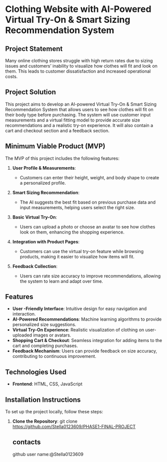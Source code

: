 
# Clothing Website with AI-Powered Virtual Try-On & Smart Sizing Recommendation System

## Project Statement
Many online clothing stores struggle with high return rates due to sizing issues and customers’ inability to visualize how clothes will fit and look on them. This leads to customer dissatisfaction and increased operational costs.

## Project Solution
This project aims to develop an AI-powered Virtual Try-On & Smart Sizing Recommendation System that allows users to see how clothes will fit on their body type before purchasing. The system will use customer input measurements and a virtual fitting model to provide accurate size recommendations and a realistic try-on experience. It will also contain a cart and checkout section and a feedback section.

## Minimum Viable Product (MVP)
The MVP of this project includes the following features:

1. **User  Profile & Measurements**: 
   - Customers can enter their height, weight, and body shape to create a personalized profile.

2. **Smart Sizing Recommendation**: 
   - The AI suggests the best fit based on previous purchase data and input measurements, helping users select the right size.

3. **Basic Virtual Try-On**: 
   - Users can upload a photo or choose an avatar to see how clothes look on them, enhancing the shopping experience.

4. **Integration with Product Pages**: 
   - Customers can use the virtual try-on feature while browsing products, making it easier to visualize how items will fit.

5. **Feedback Collection**: 
   - Users can rate size accuracy to improve recommendations, allowing the system to learn and adapt over time.

## Features
- **User -Friendly Interface**: Intuitive design for easy navigation and interaction.
- **AI-Powered Recommendations**: Machine learning algorithms to provide personalized size suggestions.
- **Virtual Try-On Experience**: Realistic visualization of clothing on user-uploaded images or avatars.
- **Shopping Cart & Checkout**: Seamless integration for adding items to the cart and completing purchases.
- **Feedback Mechanism**: Users can provide feedback on size accuracy, contributing to continuous improvement.

## Technologies Used
- **Frontend**: HTML, CSS, JavaScript 

## Installation Instructions
To set up the project locally, follow these steps:

1. **Clone the Repository**:
   git clone https://github.com/Stella0123609/PHASE1-FINAL-PROJECT  
   ## contacts
    github user name:@Stella0123609